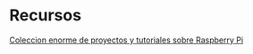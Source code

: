 # Recursos

[Coleccion enorme de proyectos y tutoriales sobre Raspberry Pi](https://github.com/thibmaek/awesome-raspberry-pi)
